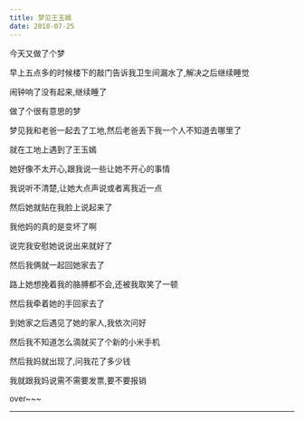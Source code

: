 ```yaml
---
title: 梦见王玉嫣
date: 2018-07-25
---
```


今天又做了个梦

早上五点多的时候楼下的敲门告诉我卫生间漏水了,解决之后继续睡觉

闹钟响了没有起来,继续睡了

做了个很有意思的梦

梦见我和老爸一起去了工地,然后老爸丢下我一个人不知道去哪里了

就在工地上遇到了王玉嫣

她好像不太开心,跟我说一些让她不开心的事情

我说听不清楚,让她大点声说或者离我近一点

然后她就贴在我脸上说起来了

我他妈的真的是变坏了啊

说完我安慰她说说出来就好了

然后我俩就一起回她家去了

路上她想挽着我的胳膊都不会,还被我取笑了一顿

然后我牵着她的手回家去了

到她家之后遇见了她的家人,我依次问好

然后我不知道怎么滴就买了个新的小米手机

然后我妈就出现了,问我花了多少钱

我就跟我妈说需不需要发票,要不要报销

over~~~


---
